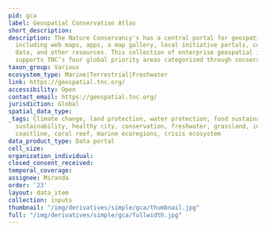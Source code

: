```yaml
---
pid: gca
label: Geospatial Conservation Atlas
short_description: 
description: The Nature Conservancy's has a central portal for geospatial content
  including web maps, apps, a map gallery, local initiative portals, conservation
  data, and other resources. This collection of enterprise geospatial information
  supports TNC’s four global priority areas categorized through conservation practices.
taxon_group: Various
ecosystem_type: Marine|Terrestrial|Freshwater
link: https://geospatial.tnc.org/
accessibility: Open
contact_email: https://geospatial.tnc.org/
jurisdiction: Global
spatial_data_type: 
_tags: Climate change, land protection, water protection, food sustainability, water
  sustainability, healthy city, conservation, freshwater, grassland, infrastructure,
  coastline, coral reef, marine ecoregions, crisis ecosystem
data_product_type: Data portal
cell_size: 
organization_individual: 
closed_consent_received: 
temporal_coverage: 
assignee: Miranda
order: '23'
layout: data_item
collection: inputs
thumbnail: "/img/derivatives/simple/gca/thumbnail.jpg"
full: "/img/derivatives/simple/gca/fullwidth.jpg"
---
```

